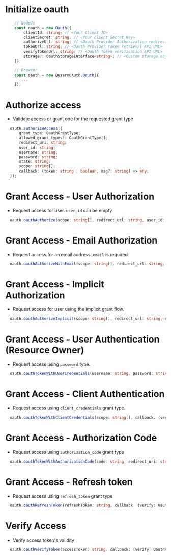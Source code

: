 

# Initialize oauth

```ts
    // NodeJs
    const oauth = new Oauth({
        clientId: string; // <Your Client ID>
        clientSecret: string; // <Your Client Secret Key>
        authorizeUrl: string; // <Oauth Provider Authorization redirect URL>
        tokenUrl: string; // <Oauth Provider Token retrieval API URL>
        verifyTokenUrl: string; // <Oauth Token verification API URL>
        storage?: OauthStorageInterface<string>; // <Custom storage object>
    });

    // Browser
    const oauth = new BusarmOAuth.Oauth({
      ....
    });
```

# Authorize access
- Validate access or grant one for the requested grant type

```ts
  oauth.authorizeAccess({
      grant_type: OauthGrantType;
      allowed_grant_types?: OauthGrantType[];
      redirect_uri: string;
      user_id: string;
      username: string;
      password: string;
      state: string;
      scope: string[];
      callback: (token: string | boolean, msg?: string) => any;
  });
```

# Grant Access - User Authorization
- Request access for user. `user_id` can be empty

```ts
  oauth.oauthAuthorize(scope: string[], redirect_url: string, user_id: string, state: string);
```

# Grant Access - Email Authorization
- Request access for an email address. `email` is required

```ts
  oauth.oauthAuthorizeWithEmail(scope: string[], redirect_url: string, email: string, state: string);
```

# Grant Access - Implicit Authorization
- Request access for user using the implicit grant flow.

```ts
  oauth.oauthAuthorizeImplicit(scope: string[], redirect_url: string, user_id: string, state: string);
```

# Grant Access - User Authentication (Resource Owner)
- Request access using `password` type.

```ts
  oauth.oauthTokenWithUserCredentials(username: string, password: string, scope: string[], callback: (verify: OauthTokenResponse, xhr: XMLHttpRequest) => any);
```

# Grant Access - Client Authentication
- Request access using `client_credentials` grant type.

```ts
  oauth.oauthTokenWithClientCredentials(scope: string[], callback: (verify: OauthTokenResponse, xhr: XMLHttpRequest) => any);
```

# Grant Access - Authorization Code
- Request access using `authorization_code` grant type

```ts
  oauth.oauthTokenWithAuthorizationCode(code: string, redirect_uri: string, callback: (verify: OauthTokenResponse, xhr: XMLHttpRequest) => any);
```

# Grant Access - Refresh token
- Request access using `refresh_token` grant type

```ts
  oauth.oauthRefreshToken(refreshToken: string, callback: (verify: OauthTokenResponse, xhr: XMLHttpRequest) => any);
```

# Verify Access
- Verify access token's validity

```ts
  oauth.oauthVerifyToken(accessToken: string, callback: (verify: OauthVerificationResponse, xhr: XMLHttpRequest) => any);
```
